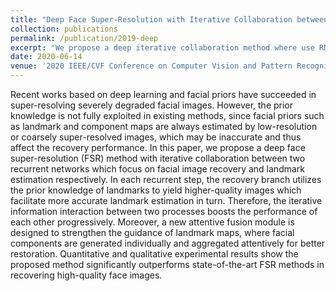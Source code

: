 ```yaml
---
title: "Deep Face Super-Resolution with Iterative Collaboration between Attentive Recovery and Landmark Estimation"
collection: publications
permalink: /publication/2019-deep
excerpt: "We propose a deep iterative collaboration method where use RNN structure to iteratively improve landmark detection and face super-resolution. We also use face component heatmaps as attention to guide SR."
date: 2020-06-14
venue: '2020 IEEE/CVF Conference on Computer Vision and Pattern Recognition (under review)'
---
```

Recent works based on deep learning and facial priors have succeeded in super-resolving severely degraded facial images. However, the prior knowledge is not fully exploited in existing methods, since facial priors such as landmark and component maps are always estimated by low-resolution or coarsely super-resolved images, which may be inaccurate and thus affect the recovery performance. In this paper, we propose a deep face super-resolution (FSR) method with iterative collaboration between two recurrent networks which focus on facial image recovery and landmark estimation respectively. In each recurrent step, the recovery branch utilizes the prior knowledge of landmarks to yield higher-quality images which facilitate more accurate landmark estimation in turn. Therefore, the iterative information interaction between two processes boosts the performance of each other progressively. Moreover, a new attentive fusion module is designed to strengthen the guidance of landmark maps, where facial components are generated individually and aggregated  attentively for better restoration. Quantitative and qualitative experimental results show the proposed method significantly outperforms state-of-the-art FSR methods in recovering high-quality face images.